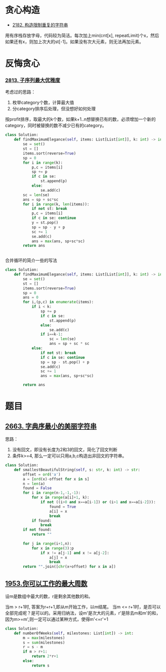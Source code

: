 

# 贪心构造

- [2182. 构造限制重复的字符串](https://leetcode.cn/problems/construct-string-with-repeat-limit/description/)

用有序栈存放字母，代码较为简洁。每次加上min(cnt[x], repeatLimit)个x，然后如果还有x，则加上次大的st[-1]。如果没有次大元素，则无法再加元素。

# 反悔贪心

### [2813\. 子序列最大优雅度](https://leetcode.cn/problems/maximum-elegance-of-a-k-length-subsequence/)

考虑过的思路：
1. 枚举category个数，计算最大值
2. 分category排序后处理，但没想好如何处理

按profit排序，取最大的k个数，如果k+1..n想替换已有的数，必须增加一个新的category，同时被替换的数不减少已有的category。

```py
class Solution:
    def findMaximumElegance(self, items: List[List[int]], k: int) -> int:
        se = set()
        st = []
        items.sort(reverse=True)
        sp = 0
        for i in range(k):
            p,c = items[i]
            sp += p
            if c in se:
                st.append(p)
            else:
                se.add(c)
        sc = len(se)
        ans = sp + sc*sc
        for i in range(k, len(items)):
            if not st: break
            p,c = items[i]
            if c in se: continue
            y = st.pop()
            sp = sp - y + p
            sc += 1
            se.add(c)
            ans = max(ans, sp+sc*sc)
        return ans
            
```

合并循环的简介一些的写法
```py
class Solution:
    def findMaximumElegance(self, items: List[List[int]], k: int) -> int:
        se = set()
        st = []
        items.sort(reverse=True)
        sp = 0
        ans = 0
        for i,(p,c) in enumerate(items):
            if i < k:
                sp += p
                if c in se:
                    st.append(p)
                else:
                    se.add(c)
                if i==k-1:
                    sc = len(se)
                    ans = sp + sc * sc
            else:
                if not st: break
                if c in se: continue
                sp = sp - st.pop() + p
                se.add(c)
                sc += 1
                ans = max(ans, sp+sc*sc)

        return ans
```

# 题目

## [2663\. 字典序最小的美丽字符串](https://leetcode.cn/problems/lexicographically-smallest-beautiful-string/)

思路：

1. 没有回文，即没有长度为2和3的回文，简化了回文判断
2. 条件k>=4, 那么一定可以只用a,b,c构造出非回文的字符串。

```py
class Solution:
    def smallestBeautifulString(self, s: str, k: int) -> str:
        offset = ord('a')
        a = [ord(x)-offset for x in s]
        n = len(a)
        found = False
        for i in range(n-1,-1,-1):
            for x in range(a[i]+1, k):
                if not ((i>0 and x==a[i-1]) or (i>1 and x==a[i-2])):
                    found = True
                    a[i] = x
                    break
            if found:
                break
        if not found: 
            return ""
        
        for j in range(i+1,n):
            for x in range(3):p
                if x != a[j-1] and x != a[j-2]:
                    a[j] = x
                    break
        return "".join([chr(x+offset) for x in a])
```

## [1953.你可以工作的最大周数](https://leetcode.cn/problems/maximum-number-of-weeks-for-which-you-can-work/description/?envType=daily-question&envId=2024-05-16)

设m是数组中最大的数，r是剩余其他数的和。

当m > r+1时, 答案为r+r+1,即从m开始工作，以m结尾。
当m <= r+1时，是否可以全部完成呢？是可以的。采用归纳法，设m'是次大的元素，r'是除去m和m'的和，因为m>=m',则一定可以通过某种方式，使得m'<=r'+1

```py
class Solution:
    def numberOfWeeks(self, milestones: List[int]) -> int:
        m = max(milestones)
        s = sum(milestones)
        r = s - m
        if m > r+1:
            return 2*r+1
        else:
            return s
```
